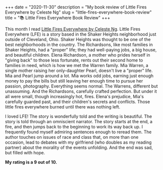 +++
date = "2020-11-30"
description = "My book review of Little Fires Everywhere by Celeste Ng"
slug = "little-fires-everywhere-book-review"
title = "📚 Little Fires Everywhere Book Review"
+++

This month I read [Little Fires Everywhere by Celeste Ng](https://www.amazon.com/Little-Fires-Everywhere-Celeste-Ng/dp/0735224293). Little Fires 
Everywhere (LFE) is a story based in the Shaker Heights neighborhood just outside of Cleveland, Ohio. Shaker Heights was thought to be one of the 
best neighborhoods in the country. The Richardsons, like most families in Shaker Heights, had a "proper" life; they had well-paying jobs, a big 
house, and beautiful children. Elena Richardson, a mother who prides herself in "giving back" to those less fortunate, rents out their second home 
to families in need, which is how we met the Warren family. Mia Warren, a single mother raising her only-daughter Pearl, doesn't live a "proper" life. 
Mia and Pearl jump around a lot. Mia works odd jobs, earning just enough money to pay the bills but still leaving her enough time to pursue her 
passion, photography. Everything seems normal. The Warrens, different but unassuming. And the Richardsons, carefully crafted perfection. But under 
it all were small, though increasingly hot, fires. Elena's prejudice, Mia's carefully guarded past, and their children's secrets and conflicts. 
Those little fires everywhere burned until there was nothing left.

I loved LFE! The story is wonderfully told and the writing is beautiful. The story is told through an omniscient narrator. The story starts at the end, 
a fire, and then jumps back to the beginning to work its way back up. I frequently found myself admiring sentences enough to reread them. The author 
touches on issues of race and class that, on more than one occasion, lead to debates with my girlfriend (who doubles as my reading partner) about the 
morality of the events unfolding. And the end was sad, but filled with hope.

__My rating is a 9 out of 10.__

